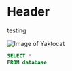 # Header
testing

![Image of Yaktocat](https://octodex.github.com/images/yaktocat.png)

```sql
SELECT *
FROM database


